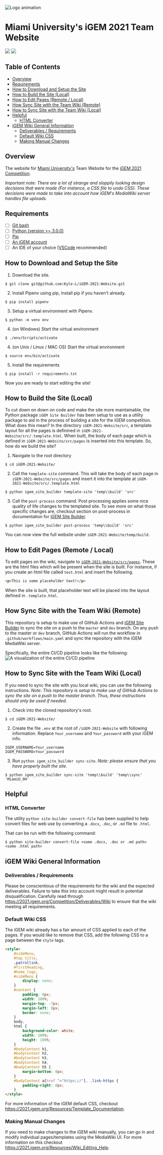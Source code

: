 ![Logo animation](https://github.com/Kyle-L/iGEM-2021-Website/blob/main/src/assets/images/logo.gif?raw=true)
# Miami University's iGEM 2021 Team Website <!-- omit in toc -->
![](https://img.shields.io/badge/-Website%20Under%20construction-orange)
![](https://img.shields.io/github/repo-size/Kyle-L/iGEM-2021-Website)

## Table of Contents <!-- omit in toc -->
- [Overview](#overview)
- [Requirements](#requirements)
- [How to Download and Setup the Site](#how-to-download-and-setup-the-site)
- [How to Build the Site (Local)](#how-to-build-the-site-local)
- [How to Edit Pages (Remote / Local)](#how-to-edit-pages-remote--local)
- [How Sync Site with the Team Wiki (Remote)](#how-sync-site-with-the-team-wiki-remote)
- [How to Sync Site with the Team Wiki (Local)](#how-to-sync-site-with-the-team-wiki-local)
- [Helpful](#helpful)
  - [HTML Converter](#html-converter)
- [iGEM Wiki General Information](#igem-wiki-general-information)
  - [Deliverables / Requirements](#deliverables--requirements)
  - [Default Wiki CSS](#default-wiki-css)
  - [Making Manual Changes](#making-manual-changes)

<a name="overview"/></a>
## Overview
The website for [Miami University's](https://miamioh.edu/) Team Website for the [iGEM 2021 Competition](https://2021.igem.org/Main_Page).

*Important note: There are a lot of strange and sloppily looking design decisions that were made (For instance, a CSS file to undo CSS). These decisions were made to take into account how iGEM's MediaWiki server handles file uploads.*


<a name="reqs"/></a>
## Requirements
- [ ] [Git bash](https://git-scm.com/downloads)
- [ ] [Python (version >= 3.0.0)](https://www.python.org/)
- [ ] [Pip](https://pypi.org/project/pip/)
- [ ] [An iGEM account](igem.org)
- [ ] An IDE of your choice ([VSCode](https://code.visualstudio.com/) recommended)

<a name="download"/></a>
## How to Download and Setup the Site

1. Download the site.
```shell
$ git clone git@github.com:Kyle-L/iGEM-2021-Website.git
```
2. Install Pipenv using pip, install pip if you haven't already.
```shell
$ pip install pipenv
```

3. Setup a virtual environment with Pipenv.
```shell
$ python -m venv env
```

4. (on Windows) Start the virtual environment
```shell
$ ./env/Scripts/activate
```

4. (on Unix / Linux / MAC OS) Start the virtual environment
```shell
$ source env/bin/activate
```

5. Install the requirements
```shell
$ pip install -r requirements.txt
```
Now you are ready to start editing the site!


<a name="build"/></a>
## How to Build the Site (Local)
To cut down on down on code and make the site more maintainable, the Python package `iGEM Site Builder` has been setup to use as a utility package to aid in the process of building a site for the iGEM competition. What does this mean? In the directory `iGEM-2021-Website/src`, a template layout for all the pages is definined in `iGEM-2021-Website/src/.template.html`. When built, the body of each page which is defined in `iGEM-2021-Website/src/pages` is inserted into this template. So, how do we build the site?

1. Navigate to the root directory
```shell
$ cd iGEM-2021-Website/
```
2. Call the `template-site` command. This will take the body of each page in `iGEM-2021-Website/src/pages` and insert it into the template at `iGEM-2021-Website/src/.template.html`
```shell
$ python igem_site_builder template-site 'temp\\build' 'src'
```
3. Call the `post-process` command. Post processing applies some nice quality of life changes to the templated site. To see more on what those specific changes are, checkout section on post-process in documentation for [iGEM Site Builder](igem_igem_site_builder/README.md).
```shell
$ python igem_site_builder post-process 'temp\\build' 'src'
```

You can now view the full website under `iGEM-2021-Website/temp/build`.


<a name="edit"/></a>
## How to Edit Pages (Remote / Local)
To edit pages on the wiki, navigate to [`iGEM-2021-Website/src/pages`](/src/pages). These are the html files which will be present when the site is built. For instance, if you create an html file called `test.html` and insert the following.
```html
<p>This is some placeholder text!</p>
```
When the site is built, that placeholder text will be placed into the layout defined in `.template.html`.


<a name="wikisync-setup"/></a>
## How Sync Site with the Team Wiki (Remote)
This repository is setup to make use of GitHub Actions and [iGEM Site Builder](igem_igem_site_builder/) to sync the site on a push to the `master` and `dev` branch.
On any push to the master or `dev` branch, GitHub Actions will run the workflow in `.github/workflows/main.yaml` and sync the repository with the iGEM MediaWiki server.

Specifically, the entire CI/CD pipeline looks like the following:
![A visualization of the entire CI/CD pipeline](docs/pipeline.svg)


<a name="wikisync-local-setup"/></a>
## How to Sync Site with the Team Wiki (Local)
If you need to sync the site with you local wiki, you can use the following instructions.
*Note: This repository is setup to make use of GitHub Actions to sync the site on a push to the master branch. Thus, these instructions should only be used if needed.*

1. Check into the cloned repository's root.
```shell
$ cd iGEM-2021-Website/
```

2. Create the file `.env` at the root of `/iGEM-2021-Website` with following information. Replace `Your_username` and `Your_password` with your iGEM info.
```
IGEM_USERNAME=Your_username
IGEM_PASSWORD=Your_password
```

3. Run `python igem_site_builder sync-site`. *Note: please ensure that you have properly built the site.*
```shell
$ python igem_site_builder sync-site 'temp\\build' 'temp\\sync' 'MiamiU_OH'
```


<a name="helpful"/></a>
## Helpful
### HTML Converter
The utility `python site-builder convert-file` has been supplied to help convert files for web use by converting a `.docx`, `.doc`, or `.md` file to `.html`.

That can be run with the following command: 
```shell
$ python site-builder convert-file <some .docx, .doc or .md path> <some .html path>
```


<a name="igem"/></a>
## iGEM Wiki General Information

### Deliverables / Requirements
Please be conscientious of the requirements for the wiki and the expected deliverables. Failure to take this into account might result in potential disqualification. Carefully read through https://2021.igem.org/Competition/Deliverables/Wiki to ensure that the wiki meeting all requirements.

### Default Wiki CSS
The iGEM wiki already has a fair amount of CSS applied to each of the pages. If you would like to remove that CSS, add the following CSS to a page between the `style` tags.
```html
<style> 
    #sideMenu,
    #top_title,
    .patrollink,
    #firstHeading,
    #home_logo,
    #sideMenu {
        display: none;
    }
    #content {
        padding: 0px;
        width: 100%;
        margin-top: -7px;
        margin-left: 0px;
        border: none;
    }
    body,
    html {
        background-color: white;
        width: 100%;
        height: 100%;
    }
    #bodyContent h1,
    #bodyContent h2,
    #bodyContent h3,
    #bodyContent h4,
    #bodyContent h5 {
        margin-bottom: 0px;
    }
    #bodyContent a[href ^="https://"], .link-https {
        padding-right: 0px;
    }
</style>
```
For more information of the iGEM default CSS, checkout https://2021.igem.org/Resources/Template_Documentation.

### Making Manual Changes
If you need to make changes to the iGEM wiki manually, you can go in and modify individual pages/templates using the MediaWiki UI. For more information on this checkout https://2021.igem.org/Resources/Wiki_Editing_Help.
